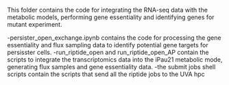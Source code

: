 This folder contains the code for integrating the RNA-seq data with the metabolic models, performing gene essentiality and identifying genes for mutant experiment.

-persister_open_exchange.ipynb contains the code for processing the gene essentiality and flux sampling data to identify potential gene targets for persisster cells.
-run_riptide_open and run_riptide_open_AP contain the scripts to integrate the transcriptomics data into the iPau21 metabolic mode, generating flux samples and gene essentiality data.
-the submit jobs shell scripts contain the scripts that send all the riptide jobs to the UVA hpc

